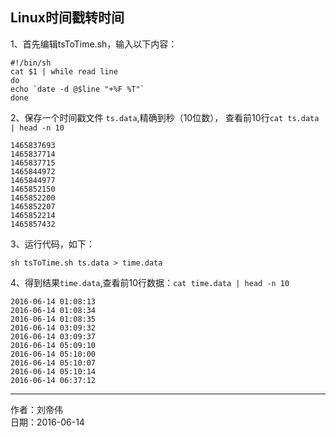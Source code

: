 ## Linux时间戳转时间

1、首先编辑tsToTime.sh，输入以下内容：

```
#!/bin/sh
cat $1 | while read line
do
echo `date -d @$line "+%F %T"`
done
```

2、保存一个时间戳文件 `ts.data`,精确到秒（10位数）， 查看前10行`cat ts.data | head -n 10`

```
1465837693
1465837714
1465837715
1465844972
1465844977
1465852150
1465852200
1465852207
1465852214
1465857432
```

3、运行代码，如下：

```
sh tsToTime.sh ts.data > time.data
```

4、得到结果`time.data`,查看前10行数据：`cat time.data | head -n 10`

```
2016-06-14 01:08:13
2016-06-14 01:08:34
2016-06-14 01:08:35
2016-06-14 03:09:32
2016-06-14 03:09:37
2016-06-14 05:09:10
2016-06-14 05:10:00
2016-06-14 05:10:07
2016-06-14 05:10:14
2016-06-14 06:37:12
```

---

作者：刘帝伟  
日期：2016-06-14